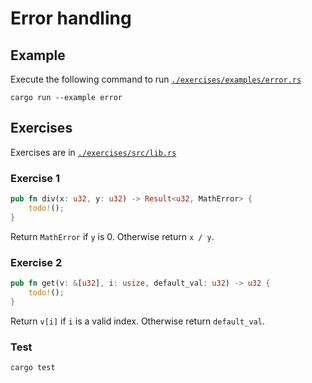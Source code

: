 # Error handling

## Example

Execute the following command to run [`./exercises/examples/error.rs`](./exercises/examples/error.rs)

```shell
cargo run --example error
```

## Exercises

Exercises are in [`./exercises/src/lib.rs`](./exercises/src/lib.rs)

### Exercise 1

```rust
pub fn div(x: u32, y: u32) -> Result<u32, MathError> {
    todo!();
}
```

Return `MathError` if `y` is 0. Otherwise return `x / y`.

### Exercise 2

```rust
pub fn get(v: &[u32], i: usize, default_val: u32) -> u32 {
    todo!();
}
```

Return `v[i]` if `i` is a valid index. Otherwise return `default_val`.

### Test

```shell
cargo test
```
